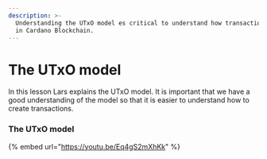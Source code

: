 ```yaml
---
description: >-
  Understanding the UTxO model es critical to understand how transactions work
  in Cardano Blockchain.
---
```


# The UTxO model

In this lesson Lars explains the UTxO model. It is important that we have a good understanding of the model so that it is easier to understand how to create transactions.

### The UTxO model

{% embed url="https://youtu.be/Eq4gS2mXhKk" %}



